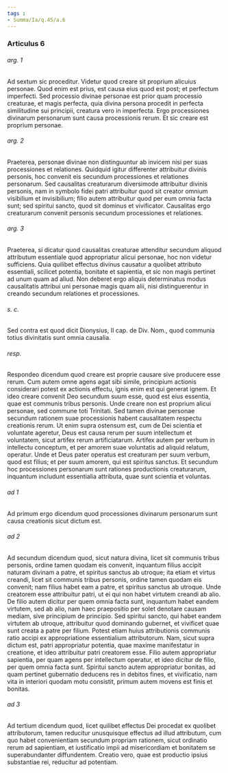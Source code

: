 ```yaml
---
tags : 
- Summa/Ia/q.45/a.6
---
```


### Articulus 6

###### arg. 1
Ad sextum sic proceditur. Videtur quod creare sit proprium alicuius personae. Quod enim est prius, est causa eius quod est post; et perfectum imperfecti. Sed processio divinae personae est prior quam processio creaturae, et magis perfecta, quia divina persona procedit in perfecta similitudine sui principii, creatura vero in imperfecta. Ergo processiones divinarum personarum sunt causa processionis rerum. Et sic creare est proprium personae.

###### arg. 2
Praeterea, personae divinae non distinguuntur ab invicem nisi per suas processiones et relationes. Quidquid igitur differenter attribuitur divinis personis, hoc convenit eis secundum processiones et relationes personarum. Sed causalitas creaturarum diversimode attribuitur divinis personis, nam in symbolo fidei patri attribuitur quod sit creator omnium visibilium et invisibilium; filio autem attribuitur quod per eum omnia facta sunt; sed spiritui sancto, quod sit dominus et vivificator. Causalitas ergo creaturarum convenit personis secundum processiones et relationes.

###### arg. 3
Praeterea, si dicatur quod causalitas creaturae attenditur secundum aliquod attributum essentiale quod appropriatur alicui personae, hoc non videtur sufficiens. Quia quilibet effectus divinus causatur a quolibet attributo essentiali, scilicet potentia, bonitate et sapientia, et sic non magis pertinet ad unum quam ad aliud. Non deberet ergo aliquis determinatus modus causalitatis attribui uni personae magis quam alii, nisi distinguerentur in creando secundum relationes et processiones.

###### s. c.
Sed contra est quod dicit Dionysius, II cap. de Div. Nom., quod communia totius divinitatis sunt omnia causalia.

###### resp.
Respondeo dicendum quod creare est proprie causare sive producere esse rerum. Cum autem omne agens agat sibi simile, principium actionis considerari potest ex actionis effectu, ignis enim est qui generat ignem. Et ideo creare convenit Deo secundum suum esse, quod est eius essentia, quae est communis tribus personis. Unde creare non est proprium alicui personae, sed commune toti Trinitati. Sed tamen divinae personae secundum rationem suae processionis habent causalitatem respectu creationis rerum. Ut enim supra ostensum est, cum de Dei scientia et voluntate ageretur, Deus est causa rerum per suum intellectum et voluntatem, sicut artifex rerum artificiatarum. Artifex autem per verbum in intellectu conceptum, et per amorem suae voluntatis ad aliquid relatum, operatur. Unde et Deus pater operatus est creaturam per suum verbum, quod est filius; et per suum amorem, qui est spiritus sanctus. Et secundum hoc processiones personarum sunt rationes productionis creaturarum, inquantum includunt essentialia attributa, quae sunt scientia et voluntas.

###### ad 1
Ad primum ergo dicendum quod processiones divinarum personarum sunt causa creationis sicut dictum est.

###### ad 2
Ad secundum dicendum quod, sicut natura divina, licet sit communis tribus personis, ordine tamen quodam eis convenit, inquantum filius accipit naturam divinam a patre, et spiritus sanctus ab utroque; ita etiam et virtus creandi, licet sit communis tribus personis, ordine tamen quodam eis convenit; nam filius habet eam a patre, et spiritus sanctus ab utroque. Unde creatorem esse attribuitur patri, ut ei qui non habet virtutem creandi ab alio. De filio autem dicitur per quem omnia facta sunt, inquantum habet eandem virtutem, sed ab alio, nam haec praepositio per solet denotare causam mediam, sive principium de principio. Sed spiritui sancto, qui habet eandem virtutem ab utroque, attribuitur quod dominando gubernet, et vivificet quae sunt creata a patre per filium. Potest etiam huius attributionis communis ratio accipi ex appropriatione essentialium attributorum. Nam, sicut supra dictum est, patri appropriatur potentia, quae maxime manifestatur in creatione, et ideo attribuitur patri creatorem esse. Filio autem appropriatur sapientia, per quam agens per intellectum operatur, et ideo dicitur de filio, per quem omnia facta sunt. Spiritui sancto autem appropriatur bonitas, ad quam pertinet gubernatio deducens res in debitos fines, et vivificatio, nam vita in interiori quodam motu consistit, primum autem movens est finis et bonitas.

###### ad 3
Ad tertium dicendum quod, licet quilibet effectus Dei procedat ex quolibet attributorum, tamen reducitur unusquisque effectus ad illud attributum, cum quo habet convenientiam secundum propriam rationem, sicut ordinatio rerum ad sapientiam, et iustificatio impii ad misericordiam et bonitatem se superabundanter diffundentem. Creatio vero, quae est productio ipsius substantiae rei, reducitur ad potentiam.


